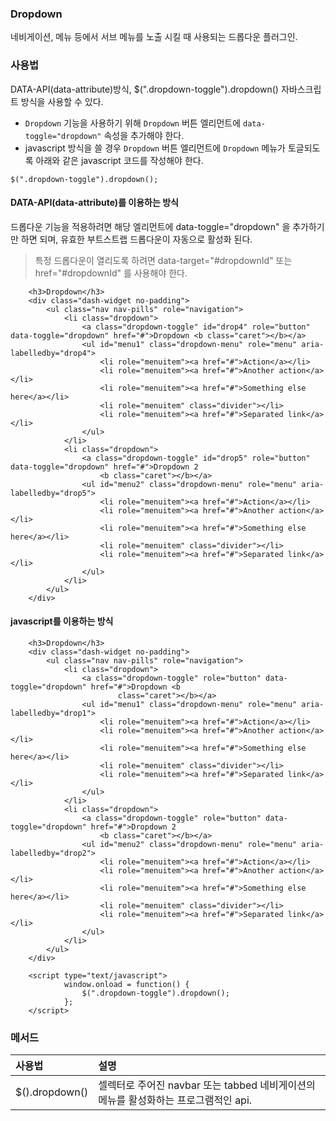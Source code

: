 <!--
layout: 'post'
section: 'Cornerstone Framework'
title: 'Dropdown'
outline: '네비게이션, 메뉴 등에서 서브 메뉴를 노출 시킬 때 사용되는 드롭다운 플러그인. data-attribute를 이용하는 방식. 드롭다운 기능을 적용하려면 해당 엘리먼트에 data-toggle="dropdown" 을 추가하기만 하면 된다. '
date: '2012-11-16'
tagstr: 'widget'
order: '[4, 3, 4]'
thumbnail: '4.3.04.dropdown.png'
-->


### Dropdown
네비게이션, 메뉴 등에서 서브 메뉴를 노출 시킬 때 사용되는 드롭다운 플러그인.

### 사용법

DATA-API(data-attribute)방식, $(".dropdown-toggle").dropdown() 자바스크립트 방식을 사용할 수 있다.

- `Dropdown` 기능을 사용하기 위해 `Dropdown` 버튼 엘리먼트에 `data-toggle="dropdown"` 속성을 추가해야 한다.
- javascript 방식을 쓸 경우 `Dropdown` 버튼 엘리먼트에 `Dropdown` 메뉴가 토글되도록 아래와 같은 javascript 코드를 작성해야 한다.

```
$(".dropdown-toggle").dropdown();
```

#### DATA-API(data-attribute)를 이용하는 방식

드롭다운 기능을 적용하려면 해당 엘리먼트에 data-toggle="dropdown" 을 추가하기만 하면 되며, 유효한 부트스트랩 드롭다운이 자동으로 활성화 된다.

> 특정 드롭다운이 열리도록 하려면 data-target="#dropdownId" 또는 href="#dropdownId" 를 사용해야 한다.

``` cm,{ "iframe-height" : "400px", "iframe-auto-height": false  }
    <h3>Dropdown</h3>
    <div class="dash-widget no-padding">
        <ul class="nav nav-pills" role="navigation">
            <li class="dropdown">
                <a class="dropdown-toggle" id="drop4" role="button" data-toggle="dropdown" href="#">Dropdown <b class="caret"></b></a>
                <ul id="menu1" class="dropdown-menu" role="menu" aria-labelledby="drop4">
                    <li role="menuitem"><a href="#">Action</a></li>
                    <li role="menuitem"><a href="#">Another action</a></li>
                    <li role="menuitem"><a href="#">Something else here</a></li>
                    <li role="menuitem" class="divider"></li>
                    <li role="menuitem"><a href="#">Separated link</a></li>
                </ul>
            </li>
            <li class="dropdown">
                <a class="dropdown-toggle" id="drop5" role="button" data-toggle="dropdown" href="#">Dropdown 2
                    <b class="caret"></b></a>
                <ul id="menu2" class="dropdown-menu" role="menu" aria-labelledby="drop5">
                    <li role="menuitem"><a href="#">Action</a></li>
                    <li role="menuitem"><a href="#">Another action</a></li>
                    <li role="menuitem"><a href="#">Something else here</a></li>
                    <li role="menuitem" class="divider"></li>
                    <li role="menuitem"><a href="#">Separated link</a></li>
                </ul>
            </li>
        </ul>
    </div>
```

#### javascript를 이용하는 방식

``` cm,{ "iframe-height" : "400px", "iframe-auto-height": false  }
    <h3>Dropdown</h3>
    <div class="dash-widget no-padding">
        <ul class="nav nav-pills" role="navigation">
            <li class="dropdown">
                <a class="dropdown-toggle" role="button" data-toggle="dropdown" href="#">Dropdown <b
                        class="caret"></b></a>
                <ul id="menu1" class="dropdown-menu" role="menu" aria-labelledby="drop1">
                    <li role="menuitem"><a href="#">Action</a></li>
                    <li role="menuitem"><a href="#">Another action</a></li>
                    <li role="menuitem"><a href="#">Something else here</a></li>
                    <li role="menuitem" class="divider"></li>
                    <li role="menuitem"><a href="#">Separated link</a></li>
                </ul>
            </li>
            <li class="dropdown">
                <a class="dropdown-toggle" role="button" data-toggle="dropdown" href="#">Dropdown 2
                    <b class="caret"></b></a>
                <ul id="menu2" class="dropdown-menu" role="menu" aria-labelledby="drop2">
                    <li role="menuitem"><a href="#">Action</a></li>
                    <li role="menuitem"><a href="#">Another action</a></li>
                    <li role="menuitem"><a href="#">Something else here</a></li>
                    <li role="menuitem" class="divider"></li>
                    <li role="menuitem"><a href="#">Separated link</a></li>
                </ul>
            </li>
        </ul>
    </div>

    <script type="text/javascript">
            window.onload = function() {
                $(".dropdown-toggle").dropdown();
            };
    </script>
```

### 메서드

사용법 | 설명
:-- | :--
$().dropdown() | 셀렉터로 주어진 navbar 또는 tabbed 네비게이션의 메뉴를 활성화하는 프로그램적인 api.

<script type="text/javascript">
var $table = $("table");
$table.addClass("table table-bordered");
$table.find("thead tr > th:first-child").addClass("fixed_table");
$table.find("tbody tr > td:first-child").addClass("fixed_table");
</script>
